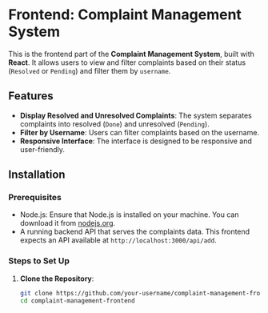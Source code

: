 # Frontend: Complaint Management System

This is the frontend part of the **Complaint Management System**, built with **React**. It allows users to view and filter complaints based on their status (`Resolved` or `Pending`) and filter them by `username`.

## Features

- **Display Resolved and Unresolved Complaints**: The system separates complaints into resolved (`Done`) and unresolved (`Pending`).
- **Filter by Username**: Users can filter complaints based on the username.
- **Responsive Interface**: The interface is designed to be responsive and user-friendly.

## Installation

### Prerequisites

- Node.js: Ensure that Node.js is installed on your machine. You can download it from [nodejs.org](https://nodejs.org/).
- A running backend API that serves the complaints data. This frontend expects an API available at `http://localhost:3000/api/add`.

### Steps to Set Up

1. **Clone the Repository**:

   ```bash
   git clone https://github.com/your-username/complaint-management-frontend.git
   cd complaint-management-frontend
   ```

